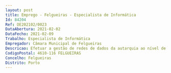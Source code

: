 ```yaml
--- 
layout: post
title: Emprego - Felgueiras - Especialista de Informática
Id: 84204
Ref: OE202102/0023
DataAbertura: 2021-02-02
DataFecho: 2021-02-09
Trabalho: Especialista de Informática
Empregador: Câmara Municipal de Felgueiras
Descricao: Efetuar a gestão de redes de dados da autarquia ao nível de switching e routing  acompanhar a segurança da infraestrutura tecnológica do Município  gerir e manter o parque de servidores físicos e virtuais, assegurar a correta implementação das políticas de segurança definidas e garantir a execução das tarefas de atualização e cópia de segurança de todos os sistemas  garantir em funcionamento a infraestrutura de suporte á camada aplicacional para um cumprimento de 99% de up time ao ano  criar mecanismos de consolidação, alta disponibilidade, redundância e reposição de informação em caso de falhas  gerir e definir políticas de segurança e normas de utilização a aplicar a todo parque informático (Interno e escolar) e produzir informação técnica para os restantes colegas, assim como para os utilizadores.
CodigoPostal: 4610-116 FELGUEIRAS
Concelho: Felgueiras
Distrito: Porto
--- 
```


